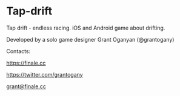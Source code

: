 # Tap-drift
Tap drift - endless racing. iOS and Android game about drifting. 

Developed by a solo game designer Grant Oganyan (@grantogany)

Contacts:

https://finale.cc

https://twitter.com/grantogany

grant@finale.cc
